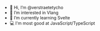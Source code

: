 - 👋 Hi, I’m @verstraetetycho
- 👀 I’m interested in Vlang
- 🌱 I’m currently learning Svelte
- 💻 I'm most good at JavaScript/TypeScript
